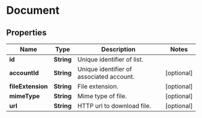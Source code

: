 
# Document

## Properties
Name | Type | Description | Notes
------------ | ------------- | ------------- | -------------
**id** | **String** | Unique identifier of list. | 
**accountId** | **String** | Unique identifier of associated account. |  [optional]
**fileExtension** | **String** | File extension. |  [optional]
**mimeType** | **String** | Mime type of file. |  [optional]
**url** | **String** | HTTP url to download file. |  [optional]



